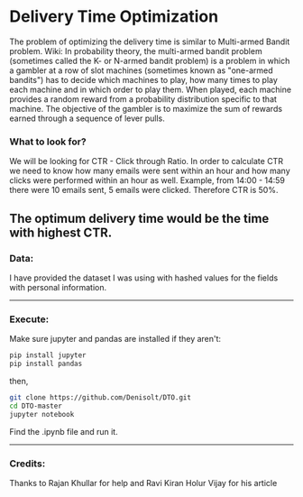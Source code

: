 # Delivery Time Optimization

The problem of optimizing the delivery time is similar to Multi-armed Bandit problem.
Wiki: In probability theory, the multi-armed bandit problem (sometimes called the K- or N-armed bandit problem) is a problem in which a gambler at a row of slot machines (sometimes known as "one-armed bandits") has to decide which machines to play, how many times to play each machine and in which order to play them. When played, each machine provides a random reward from a probability distribution specific to that machine. The objective of the gambler is to maximize the sum of rewards earned through a sequence of lever pulls.
</br>

### What to look for?
We will be looking for CTR - Click through Ratio. In order to calculate CTR we need to know how many emails were sent within an hour and how many clicks were performed within an hour as well. Example, from 14:00 - 14:59 there were 10 emails sent, 5 emails were clicked. Therefore CTR is 50%.
## The optimum delivery time would be the time with highest CTR.

### Data:
I have provided the dataset I was using with hashed values for the fields with personal information.
__________________
### Execute:
Make sure jupyter and pandas are installed
if they aren't:
```bash
pip install jupyter
pip install pandas
```
then,
```bash
git clone https://github.com/Denisolt/DTO.git
cd DTO-master
jupyter notebook
```
Find the .ipynb file and run it. 
___________

### Credits:
Thanks to Rajan Khullar for help and Ravi Kiran Holur Vijay for his article

